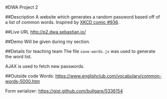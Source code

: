 #DWA Project 2

##Description
A website which generates a random password based off of a list of common words. Inspired by [XKCD comic #936](http://xkcd.com/936/).

##Live URL
<http://p2.dwa.sebastian.io/>

##Demo
Will be given during my section.

##Details for teaching team
The file `save-words.js` was used to generate the word list.

AJAX is used to fetch new passwords.

##Outside code
Words: <https://www.englishclub.com/vocabulary/common-words-5000.htm>

Form serializer: <https://gist.github.com/bullgare/5336154>
